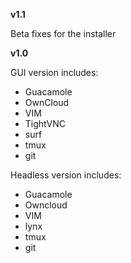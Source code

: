 **v1.1**

Beta fixes for the installer

**v1.0**

GUI version includes: 

  - Guacamole
  - OwnCloud
  - VIM
  - TightVNC
  - surf
  - tmux
  - git
  
Headless version includes:

  - Guacamole
  - Owncloud
  - VIM
  - lynx
  - tmux
  - git
